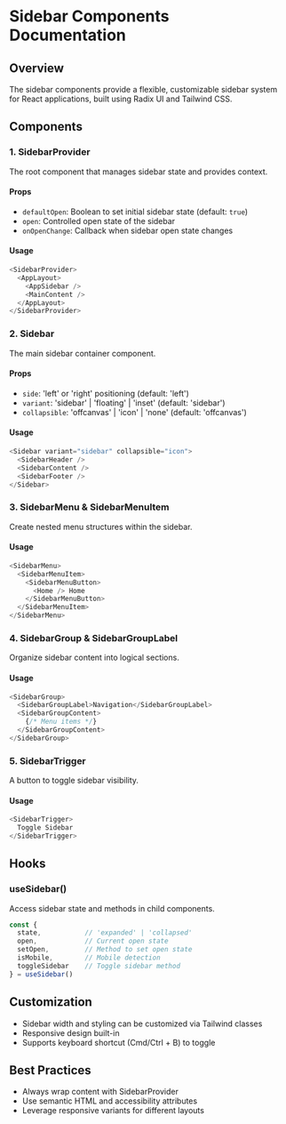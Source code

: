 
# Sidebar Components Documentation

## Overview
The sidebar components provide a flexible, customizable sidebar system for React applications, built using Radix UI and Tailwind CSS.

## Components

### 1. SidebarProvider
The root component that manages sidebar state and provides context.

#### Props
- `defaultOpen`: Boolean to set initial sidebar state (default: `true`)
- `open`: Controlled open state of the sidebar
- `onOpenChange`: Callback when sidebar open state changes

#### Usage
```typescript
<SidebarProvider>
  <AppLayout>
    <AppSidebar />
    <MainContent />
  </AppLayout>
</SidebarProvider>
```

### 2. Sidebar
The main sidebar container component.

#### Props
- `side`: 'left' or 'right' positioning (default: 'left')
- `variant`: 'sidebar' | 'floating' | 'inset' (default: 'sidebar')
- `collapsible`: 'offcanvas' | 'icon' | 'none' (default: 'offcanvas')

#### Usage
```typescript
<Sidebar variant="sidebar" collapsible="icon">
  <SidebarHeader />
  <SidebarContent />
  <SidebarFooter />
</Sidebar>
```

### 3. SidebarMenu & SidebarMenuItem
Create nested menu structures within the sidebar.

#### Usage
```typescript
<SidebarMenu>
  <SidebarMenuItem>
    <SidebarMenuButton>
      <Home /> Home
    </SidebarMenuButton>
  </SidebarMenuItem>
</SidebarMenu>
```

### 4. SidebarGroup & SidebarGroupLabel
Organize sidebar content into logical sections.

#### Usage
```typescript
<SidebarGroup>
  <SidebarGroupLabel>Navigation</SidebarGroupLabel>
  <SidebarGroupContent>
    {/* Menu items */}
  </SidebarGroupContent>
</SidebarGroup>
```

### 5. SidebarTrigger
A button to toggle sidebar visibility.

#### Usage
```typescript
<SidebarTrigger>
  Toggle Sidebar
</SidebarTrigger>
```

## Hooks

### useSidebar()
Access sidebar state and methods in child components.

```typescript
const { 
  state,           // 'expanded' | 'collapsed'
  open,            // Current open state
  setOpen,         // Method to set open state
  isMobile,        // Mobile detection
  toggleSidebar    // Toggle sidebar method
} = useSidebar()
```

## Customization
- Sidebar width and styling can be customized via Tailwind classes
- Responsive design built-in
- Supports keyboard shortcut (Cmd/Ctrl + B) to toggle

## Best Practices
- Always wrap content with SidebarProvider
- Use semantic HTML and accessibility attributes
- Leverage responsive variants for different layouts
